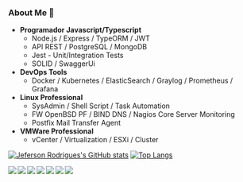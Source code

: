 ### About Me 👋
- **Programador Javascript/Typescript**
  - Node.js / Express / TypeORM / JWT
  - API REST / PostgreSQL / MongoDB
  - Jest - Unit/Integration Tests
  - SOLID / SwaggerUi
- **DevOps Tools**
  - Docker / Kubernetes / ElasticSearch / Graylog / Prometheus / Grafana  
- **Linux Professional**
  - SysAdmin / Shell Script / Task Automation
  - FW OpenBSD PF / BIND DNS / Nagios Core Server Monitoring
  - Postfix Mail Transfer Agent
- **VMWare Professional**
  - vCenter / Virtualization / ESXi / Cluster

[![Jeferson Rodrigues's GitHub stats](https://github-readme-stats.vercel.app/api?username=jefersonrdss&hide=prs&show_icons=true&theme=tokyonight&layout=compact)](https://github.com/jefersonrdss)
[![Top Langs](https://github-readme-stats.vercel.app/api/top-langs/?username=jefersonrdss&layout=compact&theme=tokyonight)](https://github.com/jefersonrdss)

<img align="left" src="https://img.shields.io/badge/TypeScript-007ACC?style=for-the-badge&logo=typescript&logoColor=white">
<img align="left" src="https://img.shields.io/badge/JavaScript-323330?style=for-the-badge&logo=javascript&logoColor=F7DF1E">
<img align="left" src="https://img.shields.io/badge/Node.js-339933?style=for-the-badge&logo=nodedotjs&logoColor=white">
<img align="left" src="https://img.shields.io/badge/PostgreSQL-316192?style=for-the-badge&logo=postgresql&logoColor=white">
<img align="left" src="https://img.shields.io/badge/Linux-FCC624?style=for-the-badge&logo=linux&logoColor=black">
<img align="left" src="https://img.shields.io/badge/Docker-2CA5E0?style=for-the-badge&logo=docker&logoColor=white">
<img align="left" src="https://img.shields.io/badge/kubernetes-326ce5.svg?&style=for-the-badge&logo=kubernetes&logoColor=white">
